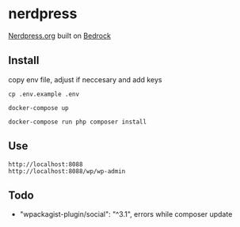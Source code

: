 # nerdpress

[Nerdpress.org](http://nerdpress.org) built on [Bedrock](https://roots.io/bedrock/)

## Install

copy env file, adjust if neccesary and add keys

    cp .env.example .env
    
    docker-compose up

    docker-compose run php composer install

## Use

    http://localhost:8088
    http://localhost:8088/wp/wp-admin

## Todo

- "wpackagist-plugin/social": "^3.1", errors while composer update
